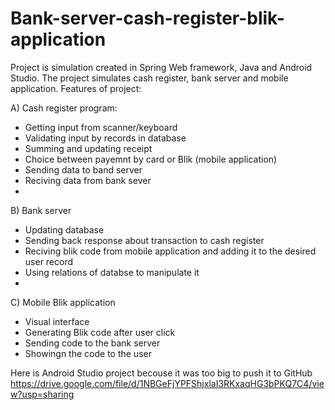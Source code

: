 # Bank-server-cash-register-blik-application
Project is simulation created in Spring Web framework, Java and Android Studio. The project simulates cash register, bank server and mobile application.
Features of project:

A) Cash register program:
 - Getting input from scanner/keyboard
 - Validating input by records in database
 - Summing and updating receipt
 - Choice between payemnt by card or Blik (mobile application)
 - Sending data to band server
 - Reciving data from bank sever
 - 
B) Bank server
 - Updating database
 - Sending back response about transaction to cash register
 - Reciving blik code from mobile application and adding it to the desired user record
 - Using relations of databse to manipulate it
 - 
C) Mobile Blik application
 - Visual interface
 - Generating Blik code after user click
 - Sending code to the bank server
 - Showingn the code to the user

Here is Android Studio project becouse it was too big to push it to GitHub
https://drive.google.com/file/d/1NBGeFjYPFShjxlaI3RKxaqHG3bPKQ7C4/view?usp=sharing
